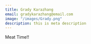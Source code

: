 ```yaml
---
title: Grady Karazhang
email: gradykarazhang@email.com
image: "/images/Grady.png"
description: this is meta description
---
```


Meat Time!!
